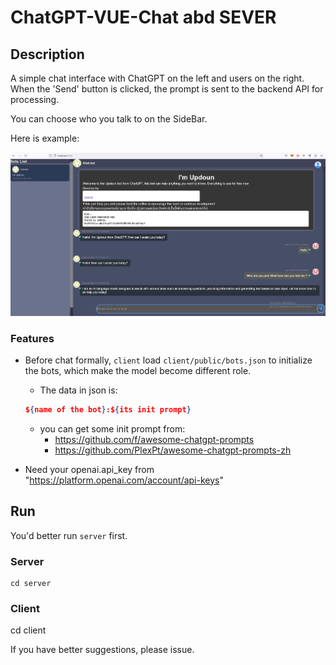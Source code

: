 # ChatGPT-VUE-Chat abd SEVER
## Description
A simple chat interface with ChatGPT on the left and users on the right. When the 'Send' button is clicked, the prompt is sent to the backend API for processing.

You can choose who you talk to on the SideBar.

Here is example:

![image](./example.png)

### Features
- Before chat formally, `client` load `client/public/bots.json` to initialize the bots, which make the model become different role. 

  -  The data in json is: 

  ```json
  ${name of the bot}:${its init prompt}
  ```

  -  you can get some init prompt from:
     -   https://github.com/f/awesome-chatgpt-prompts 
     -  https://github.com/PlexPt/awesome-chatgpt-prompts-zh

- Need your openai.api_key from "https://platform.openai.com/account/api-keys"

## Run

You'd better run `server` first.

### Server 
```shell
cd server
```
### Client
cd client

If you have better suggestions, please issue.
